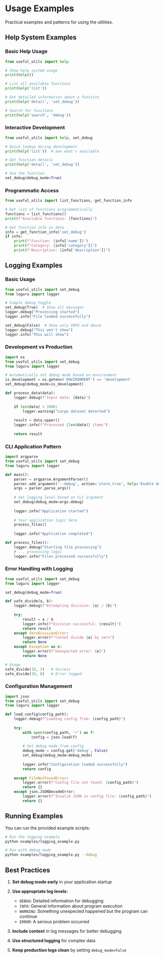 # Usage Examples

Practical examples and patterns for using the utilities.

## Help System Examples

### Basic Help Usage

```python
from useful_utils import help

# Show help system usage
print(help())

# List all available functions
print(help('list'))

# Get detailed information about a function
print(help('detail', 'set_debug'))

# Search for functions
print(help('search', 'debug'))
```

### Interactive Development

```python
from useful_utils import help, set_debug

# Quick lookup during development
print(help('list'))  # See what's available

# Get function details
print(help('detail', 'set_debug'))

# Use the function
set_debug(debug_mode=True)
```

### Programmatic Access

```python
from useful_utils import list_functions, get_function_info

# Get list of functions programmatically
functions = list_functions()
print(f"Available functions: {functions}")

# Get function info as data
info = get_function_info('set_debug')
if info:
    print(f"Function: {info['name']}")
    print(f"Category: {info['category']}")
    print(f"Description: {info['description']}")
```

## Logging Examples

### Basic Usage

```python
from useful_utils import set_debug
from loguru import logger

# Simple debug toggle
set_debug(True)  # Show all messages
logger.debug("Processing started")
logger.info("File loaded successfully")

set_debug(False)  # Show only INFO and above
logger.debug("This won't show")
logger.info("This will show")
```

### Development vs Production

```python
import os
from useful_utils import set_debug
from loguru import logger

# Automatically set debug mode based on environment
is_development = os.getenv('ENVIRONMENT') == 'development'
set_debug(debug_mode=is_development)

def process_data(data):
    logger.debug(f"Input data: {data}")
    
    if len(data) > 1000:
        logger.warning("Large dataset detected")
    
    result = data.upper()
    logger.info(f"Processed {len(data)} items")
    
    return result
```

### CLI Application Pattern

```python
import argparse
from useful_utils import set_debug
from loguru import logger

def main():
    parser = argparse.ArgumentParser()
    parser.add_argument('--debug', action='store_true', help='Enable debug mode')
    args = parser.parse_args()
    
    # Set logging level based on CLI argument
    set_debug(debug_mode=args.debug)
    
    logger.info("Application started")
    
    # Your application logic here
    process_files()
    
    logger.info("Application completed")

def process_files():
    logger.debug("Starting file processing")
    # ... processing logic
    logger.info("Files processed successfully")
```

### Error Handling with Logging

```python
from useful_utils import set_debug
from loguru import logger

set_debug(debug_mode=True)

def safe_divide(a, b):
    logger.debug(f"Attempting division: {a} / {b}")
    
    try:
        result = a / b
        logger.info(f"Division successful: {result}")
        return result
    except ZeroDivisionError:
        logger.error(f"Cannot divide {a} by zero")
        return None
    except Exception as e:
        logger.error(f"Unexpected error: {e}")
        return None

# Usage
safe_divide(10, 2)   # Success
safe_divide(10, 0)   # Error logged
```

### Configuration Management

```python
import json
from useful_utils import set_debug
from loguru import logger

def load_config(config_path):
    logger.debug(f"Loading config from: {config_path}")
    
    try:
        with open(config_path, 'r') as f:
            config = json.load(f)
        
        # Set debug mode from config
        debug_mode = config.get('debug', False)
        set_debug(debug_mode=debug_mode)
        
        logger.info("Configuration loaded successfully")
        return config
        
    except FileNotFoundError:
        logger.error(f"Config file not found: {config_path}")
        return {}
    except json.JSONDecodeError:
        logger.error(f"Invalid JSON in config file: {config_path}")
        return {}
```

## Running Examples

You can run the provided example scripts:

```bash
# Run the logging example
python examples/logging_example.py

# Run with debug mode
python examples/logging_example.py --debug
```

## Best Practices

1. **Set debug mode early** in your application startup
2. **Use appropriate log levels:**
   - `DEBUG`: Detailed information for debugging
   - `INFO`: General information about program execution
   - `WARNING`: Something unexpected happened but the program can continue
   - `ERROR`: A serious problem occurred

3. **Include context** in log messages for better debugging
4. **Use structured logging** for complex data
5. **Keep production logs clean** by setting `debug_mode=False` 
